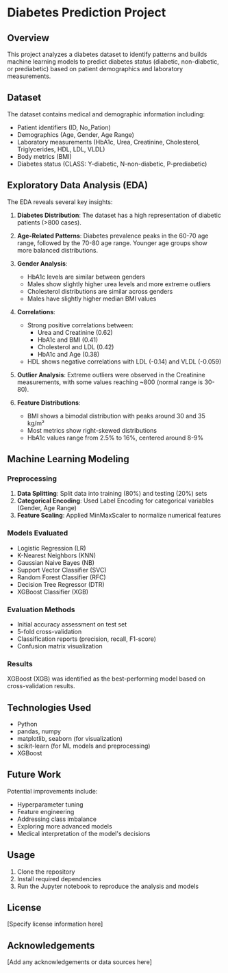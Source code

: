 # Diabetes Prediction Project

## Overview
This project analyzes a diabetes dataset to identify patterns and builds machine learning models to predict diabetes status (diabetic, non-diabetic, or prediabetic) based on patient demographics and laboratory measurements.

## Dataset
The dataset contains medical and demographic information including:
- Patient identifiers (ID, No_Pation)
- Demographics (Age, Gender, Age Range)
- Laboratory measurements (HbA1c, Urea, Creatinine, Cholesterol, Triglycerides, HDL, LDL, VLDL)
- Body metrics (BMI)
- Diabetes status (CLASS: Y-diabetic, N-non-diabetic, P-prediabetic)

## Exploratory Data Analysis (EDA)
The EDA reveals several key insights:

1. **Diabetes Distribution**: The dataset has a high representation of diabetic patients (>800 cases).

2. **Age-Related Patterns**: Diabetes prevalence peaks in the 60-70 age range, followed by the 70-80 age range. Younger age groups show more balanced distributions.

3. **Gender Analysis**:
   - HbA1c levels are similar between genders
   - Males show slightly higher urea levels and more extreme outliers
   - Cholesterol distributions are similar across genders
   - Males have slightly higher median BMI values

4. **Correlations**:
   - Strong positive correlations between:
     - Urea and Creatinine (0.62)
     - HbA1c and BMI (0.41)
     - Cholesterol and LDL (0.42)
     - HbA1c and Age (0.38)
   - HDL shows negative correlations with LDL (-0.14) and VLDL (-0.059)

5. **Outlier Analysis**: Extreme outliers were observed in the Creatinine measurements, with some values reaching ~800 (normal range is 30-80).

6. **Feature Distributions**:
   - BMI shows a bimodal distribution with peaks around 30 and 35 kg/m²
   - Most metrics show right-skewed distributions
   - HbA1c values range from 2.5% to 16%, centered around 8-9%

## Machine Learning Modeling

### Preprocessing
1. **Data Splitting**: Split data into training (80%) and testing (20%) sets
2. **Categorical Encoding**: Used Label Encoding for categorical variables (Gender, Age Range)
3. **Feature Scaling**: Applied MinMaxScaler to normalize numerical features

### Models Evaluated
- Logistic Regression (LR)
- K-Nearest Neighbors (KNN)
- Gaussian Naive Bayes (NB)
- Support Vector Classifier (SVC)
- Random Forest Classifier (RFC)
- Decision Tree Regressor (DTR)
- XGBoost Classifier (XGB)

### Evaluation Methods
- Initial accuracy assessment on test set
- 5-fold cross-validation
- Classification reports (precision, recall, F1-score)
- Confusion matrix visualization

### Results
XGBoost (XGB) was identified as the best-performing model based on cross-validation results.

## Technologies Used
- Python
- pandas, numpy
- matplotlib, seaborn (for visualization)
- scikit-learn (for ML models and preprocessing)
- XGBoost

## Future Work
Potential improvements include:
- Hyperparameter tuning
- Feature engineering
- Addressing class imbalance
- Exploring more advanced models
- Medical interpretation of the model's decisions

## Usage
1. Clone the repository
2. Install required dependencies
3. Run the Jupyter notebook to reproduce the analysis and models

## License
[Specify license information here]

## Acknowledgements
[Add any acknowledgements or data sources here]
